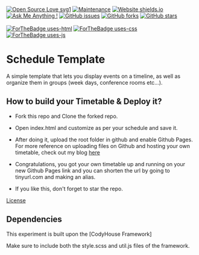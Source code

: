 [![Open Source Love svg1](https://badges.frapsoft.com/os/v1/open-source.svg?v=103)](https://github.com/ellerbrock/open-source-badges/)
[![Maintenance](https://img.shields.io/badge/Maintained%3F-yes-green.svg)](https://github.com/sagnik20/timetable/graphs/commit-activity)
[![Website shields.io](https://img.shields.io/website-up-down-green-red/http/shields.io.svg)](http://srmtt.me/)
[![Ask Me Anything !](https://img.shields.io/badge/Ask%20me-anything-1abc9c.svg)](https://GitHub.com/sagnik20/ama)
[![GitHub issues](https://img.shields.io/github/issues/sagnik20/timetable)](https://github.com/sagnik20/timetable/issues)
[![GitHub forks](https://img.shields.io/github/forks/sagnik20/timetable?style=social)](https://github.com/sagnik20/timetable/network)
[![GitHub stars](https://img.shields.io/github/stars/sagnik20/timetable?style=social)](https://github.com/sagnik20/timetable/stargazers)
<br><br>
[![ForTheBadge uses-html](http://ForTheBadge.com/images/badges/uses-html.svg)](http://srmtt.me/)
[![ForTheBadge uses-css](http://ForTheBadge.com/images/badges/uses-css.svg)](http://srmtt.me/)
[![ForTheBadge uses-js](http://ForTheBadge.com/images/badges/uses-js.svg)](http://srmtt.me/)


# Schedule Template

A simple template that lets you display events on a timeline, as well as organize them in groups (week days, conference rooms etc…).

## How to build your Timetable & Deploy it?

- Fork this repo and Clone the forked repo.

- Open index.html and customize as per your schedule and save it.

- After doing it, upload the root folder in github and enable Github Pages. For more reference on uploading files on Github and hosting your own timetable, check out my blog [here](https://medium.com/@shubhayan1998/how-to-deploy-a-website-using-github-pages-2669e4f638ad)

- Congratulations, you got your own timetable up and running on your new Github Pages link and you can shorten the url by going to tinyurl.com and making an alias.
- If you like this, don't forget to star the repo.

[License](https://codyhouse.co/license)

## Dependencies

This experiment is built upon the [CodyHouse Framework]

Make sure to include both the style.scss and util.js files of the framework.

